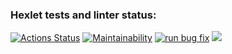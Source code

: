 ### Hexlet tests and linter status:
[![Actions Status](https://github.com/Nikolos-S/frontend-project-lvl1/workflows/hexlet-check/badge.svg)](https://github.com/Nikolos-S/frontend-project-lvl1/actions)
[![Maintainability](https://api.codeclimate.com/v1/badges/4ecbacbd727b4617e5a2/maintainability)](https://codeclimate.com/github/Nikolos-S/frontend-project-lvl1/maintainability)
[![run bug fix](https://github.com/Nikolos-S/frontend-project-lvl1/actions/workflows/nodejs.yml/badge.svg)](https://github.com/Nikolos-S/frontend-project-lvl1/actions/workflows/nodejs.yml)
<a href="https://asciinema.org/a/Wtri6kfVtuDByomF63dNtrIUv" target="_blank"><img src="https://asciinema.org/a/Wtri6kfVtuDByomF63dNtrIUv.svg" /></a>
